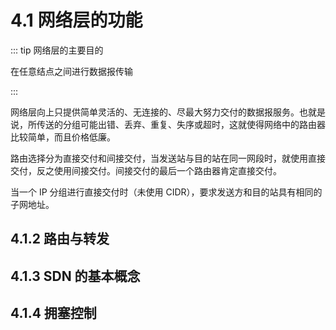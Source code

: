 # 4.1 网络层的功能

::: tip 网络层的主要目的

在任意结点之间进行数据报传输

:::

网络层向上只提供简单灵活的、无连接的、尽最大努力交付的数据报服务。也就是说，所传送的分组可能出错、丢弃、重复、失序或超时，这就使得网络中的路由器比较简单，而且价格低廉。

路由选择分为直接交付和间接交付，当发送站与目的站在同一网段时，就使用直接交付，反之使用间接交付。间接交付的最后一个路由器肯定直接交付。

当一个 IP 分组进行直接交付时（未使用 CIDR），要求发送方和目的站具有相同的子网地址。

## 4.1.2 路由与转发

## 4.1.3 SDN 的基本概念

## 4.1.4 拥塞控制


